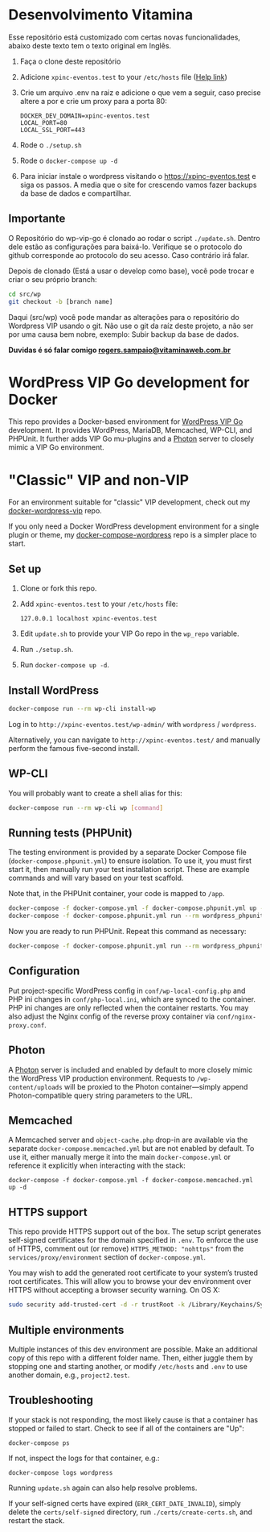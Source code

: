 # Desenvolvimento Vitamina

Esse repositório está customizado com certas novas funcionalidades, abaixo deste texto tem o texto original em Inglês.

1. Faça o clone deste repositório 

2. Adicione `xpinc-eventos.test` to your `/etc/hosts` file ([Help link](https://docs.rackspace.com/support/how-to/modify-your-hosts-file)) 

3. Crie um arquivo .env na raiz e adicione o que vem a seguir, caso precise altere a por e crie um proxy para a porta 80: 

   ```
   DOCKER_DEV_DOMAIN=xpinc-eventos.test  
   LOCAL_PORT=80  
   LOCAL_SSL_PORT=443  
   ```

4. Rode o `./setup.sh`

5. Rode o `docker-compose up -d`

6. Para iniciar instale o wordpress visitando o https://xpinc-eventos.test e siga os passos. A media que o site for crescendo vamos fazer backups da base de dados e compartilhar.

## Importante

O Repositório do wp-vip-go é clonado ao rodar o script `./update.sh`. Dentro dele estão as configurações para baixá-lo. Verifique se o protocolo do github corresponde ao protocolo do seu acesso. Caso contrário irá falar.

Depois de clonado (Está a usar o develop como base), você pode trocar e criar o seu próprio branch:

```bash 
cd src/wp 
git checkout -b [branch name]
```

Daqui (src/wp) você pode mandar as alterações para o repositório do Wordpress VIP usando o git. Não use o git da raíz deste projeto, a não ser por uma causa bem nobre, exemplo: Subir backup da base de dados.

**Duvidas é só falar comigo rogers.sampaio@vitaminaweb.com.br**

# WordPress VIP Go development for Docker

This repo provides a Docker-based environment for [WordPress VIP Go][vip-go]
development. It provides WordPress, MariaDB, Memcached, WP-CLI, and PHPUnit. It
further adds VIP Go mu-plugins and a [Photon][photon] server to closely mimic a
VIP Go environment.

# "Classic" VIP and non-VIP

For an environment suitable for "classic" VIP development, check out my
[docker-wordpress-vip][vip] repo.

If you only need a Docker WordPress development environment for a single plugin
or theme, my [docker-compose-wordpress][simple] repo is a simpler place to start.


## Set up

1. Clone or fork this repo.

2. Add `xpinc-eventos.test` to your `/etc/hosts` file:

   ```
   127.0.0.1 localhost xpinc-eventos.test
   ```

3. Edit `update.sh` to provide your VIP Go repo in the `wp_repo` variable.

4. Run `./setup.sh`.

5. Run `docker-compose up -d`.


## Install WordPress

```sh
docker-compose run --rm wp-cli install-wp
```

Log in to `http://xpinc-eventos.test/wp-admin/` with `wordpress` / `wordpress`.

Alternatively, you can navigate to `http://xpinc-eventos.test/` and manually perform
the famous five-second install.


## WP-CLI

You will probably want to create a shell alias for this:

```sh
docker-compose run --rm wp-cli wp [command]
```


## Running tests (PHPUnit)

The testing environment is provided by a separate Docker Compose file
(`docker-compose.phpunit.yml`) to ensure isolation. To use it, you must first
start it, then manually run your test installation script. These are example
commands and will vary based on your test scaffold.

Note that, in the PHPUnit container, your code is mapped to `/app`.

```sh
docker-compose -f docker-compose.yml -f docker-compose.phpunit.yml up -d
docker-compose -f docker-compose.phpunit.yml run --rm wordpress_phpunit /app/bin/install-wp-tests.sh
```

Now you are ready to run PHPUnit. Repeat this command as necessary:

```sh
docker-compose -f docker-compose.phpunit.yml run --rm wordpress_phpunit phpunit
```


## Configuration

Put project-specific WordPress config in `conf/wp-local-config.php` and PHP ini
changes in `conf/php-local.ini`, which are synced to the container. PHP ini
changes are only reflected when the container restarts. You may also adjust the
Nginx config of the reverse proxy container via `conf/nginx-proxy.conf`.


## Photon

A [Photon][photon] server is included and enabled by default to more closely
mimic the WordPress VIP production environment. Requests to `/wp-content/uploads`
will be proxied to the Photon container—simply append Photon-compatible query
string parameters to the URL.


## Memcached

A Memcached server and `object-cache.php` drop-in are available via the separate
`docker-compose.memcached.yml` but are not enabled by default. To use it, either
manually merge it into the main `docker-compose.yml` or reference it explicitly
when interacting with the stack:

```
docker-compose -f docker-compose.yml -f docker-compose.memcached.yml up -d
```


## HTTPS support

This repo provide HTTPS support out of the box. The setup script generates
self-signed certificates for the domain specified in `.env`. To enforce the use
of HTTPS, comment out (or remove) `HTTPS_METHOD: "nohttps"` from the
`services/proxy/environment` section of `docker-compose.yml`.

You may wish to add the generated root certificate to your system’s trusted root
certificates. This will allow you to browse your dev environment over HTTPS
without accepting a browser security warning. On OS X:

```sh
sudo security add-trusted-cert -d -r trustRoot -k /Library/Keychains/System.keychain certs/ca-root/ca.crt
```


## Multiple environments

Multiple instances of this dev environment are possible. Make an additional copy
of this repo with a different folder name. Then, either juggle them by stopping
one and starting another, or modify `/etc/hosts` and `.env` to use another
domain, e.g., `project2.test`.


## Troubleshooting

If your stack is not responding, the most likely cause is that a container has
stopped or failed to start. Check to see if all of the containers are "Up":

```
docker-compose ps
```

If not, inspect the logs for that container, e.g.:

```
docker-compose logs wordpress
```

Running `update.sh` again can also help resolve problems.

If your self-signed certs have expired (`ERR_CERT_DATE_INVALID`), simply delete
the `certs/self-signed` directory, run `./certs/create-certs.sh`, and restart
the stack.


[vip-go]: https://vip.wordpress.com/documentation/vip-go/
[photon]: https://jetpack.com/support/photon/
[image]: https://hub.docker.com/r/chriszarate/wordpress/
[simple]: https://github.com/chriszarate/docker-compose-wordpress
[vip]: https://github.com/chriszarate/docker-wordpress-vip
